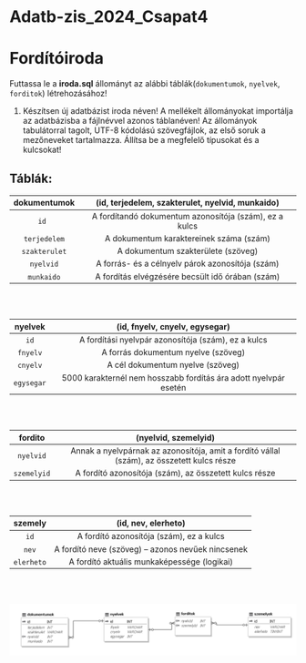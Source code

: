 # Adatb-zis_2024_Csapat4

# Fordítóiroda

Futtassa le a **iroda.sql** állományt az alábbi táblák(`dokumentumok`, `nyelvek`, `forditok`) létrehozásához!

1. Készítsen új adatbázist iroda néven! A mellékelt állományokat importálja az adatbázisba
a fájlnévvel azonos táblanéven! Az állományok tabulátorral tagolt, UTF-8 kódolású
szövegfájlok, az első soruk a mezőneveket tartalmazza. Állítsa be a megfelelő típusokat és
a kulcsokat! 

## Táblák:

|**dokumentumok**| (id, terjedelem, szakterulet, nyelvid, munkaido)      |
|:--------------:|:--------:                                             |
|`id `           | A fordítandó dokumentum azonosítója (szám), ez a kulcs|
|`terjedelem`    | A dokumentum karaktereinek száma (szám)               |
|`szakterulet`   |  A dokumentum szakterülete (szöveg)                   |
|`nyelvid`       | A forrás- és a célnyelv párok azonosítója (szám)      |
|`munkaido`      |  A fordítás elvégzésére becsült idő órában (szám)     |
</br>
</br>

|**nyelvek**| (id, fnyelv, cnyelv, egysegar)                                 |
|:---------:|:--------:                                                      |
|`id`       | A fordítási nyelvpár azonosítója (szám), ez a kulcs            |
|`fnyelv`   | A forrás dokumentum nyelve (szöveg)                            |
|`cnyelv`   | A cél dokumentum nyelve (szöveg)                               |
|`egysegar` |5000 karakternél nem hosszabb fordítás ára adott nyelvpár esetén|
</br>
</br>

|**fordito**|(nyelvid, szemelyid)                                                                        |  
|:---------:|:--------:                                                                                  |                                
|`nyelvid`  | Annak a nyelvpárnak az azonosítója, amit a fordító vállal (szám), az összetett kulcs része |
|`szemelyid`|          A fordító azonosítója (szám), az összetett kulcs része                            |
</br>
</br>

|**szemely**|(id, nev, elerheto)                                |
|:------:   |:--------:                                         |
|`id`       | A fordító azonosítója (szám), ez a kulcs          |
|`nev`      | A fordító neve (szöveg) – azonos nevűek nincsenek |
|`elerheto` |  A fordító aktuális munkaképessége (logikai)      |
</br>
</br>

![A táblázatok képe](diagram.PNG)